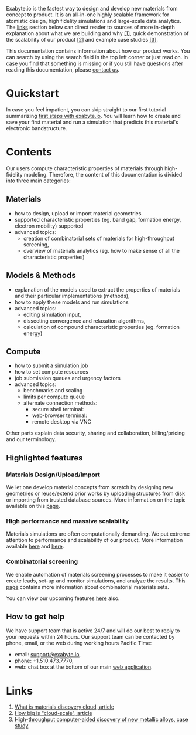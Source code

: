 <!-- by TB -->

Exabyte.io is the fastest way to design and develop new materials from concept to product. It is an all-in-one highly scalable framework for atomistic design, high fidelity simulations and large-scale data analytics. The [links](#links) section below can direct reader to sources of more in-depth explanation about what we are building and why [[1]](#links), quick demonstration of the scalability of our product [[2]](#links) and example case studies [[3]](#links).

This documentation contains information about how our product works. You can search by using the search field in the top left corner or just read on. In case you find that something is missing or if you still have questions after reading this documentation, please <a class="text-muted" href="mailto:support@exabyte.io" target="_blank">contact us</a>.

# Quickstart

In case you feel impatient, you can skip straight to our first tutorial summarizing
[first steps with exabyte.io](getting-started/run-first-simulation.md). You will learn how to create and save your first material and run a simulation that predicts this material's electronic bandstructure.

# Contents

Our users compute characteristic properties of materials through high-fidelity modeling. Therefore, the content of this documentation is divided into three main categories:

## Materials

* how to design, upload or import material geometries
* supported characteristic properties (eg. band gap, formation energy, electron mobility) supported
* advanced topics:
    * creation of combinatorial sets of materials for high-throughput screening,
    * overview of materials analytics (eg. how to make sense of all the characteristic properties)

## Models & Methods

* explanation of the models used to extract the properties of materials and their particular implementations (methods),
* how to apply these models and run simulations
* advanced topics:
    * editing simulation input,
    * dissecting convergence and relaxation algorithms,
    * calculation of compound characteristic properties (eg. formation energy)

## Compute

* how to submit a simulation job
* how to set compute resources
* job submission queues and urgency factors
* advanced topics:
    * benchmarks and scaling
    * limits per compute queue
    * alternate connection methods:
        * secure shell terminal:
        * web-browser terminal:
        * remote desktop via VNC

Other parts explain data security, sharing and collaboration, billing/pricing and our terminology.

## Highlighted features

### Materials Design/Upload/Import

We let one develop material concepts from scratch by designing new geometries or reuse/extend prior works by uploading structures from disk or importing from trusted database sources. More information on the topic available on this [page](/materials/upload-and-import.md).

### High performance and massive scalability

Materials simulations are often computationally demanding. We put extreme attention to performance and scalability of our product. More information available [here](/compute/overview.md) and [here](/compute/benchmarks-and-scalability.md).

### Combinatorial screening

We enable automation of materials screening processes to make it easier to create leads, set-up and monitor simulations, and analyze the results. This [page](/materials/combinatorial-sets.md) contains more information about combinatorial materials sets.

You can view our upcoming features [here](other/upcoming-features.md) also.

## How to get help

We have support team that is active 24/7 and will do our best to reply to your requests within 24 hours. Our support team can be contacted by phone, email, or the web during working hours Pacific Time:

- email: <a href="mailto:support@exabyte.io" target="_blank">support@exabyte.io</a>,
- phone: +1.510.473.7770,
- web: chat box at the bottom of our main <a href="https://platform.exabyte.io" target="_blank">web application</a>.

# Links

1. [What is materials discovery cloud, article](https://www.linkedin.com/pulse/how-we-design-world-tomorrow-what-materials-discovery-timur-bazhirov)
2. [How big is "cloud-scale", article](https://www.linkedin.com/pulse/how-big-cloud-scale-timur-bazhirov)
3. [High-throughput computer-aided discovery of new metallic alloys, case study](https://exabyte.io/#case-study)
